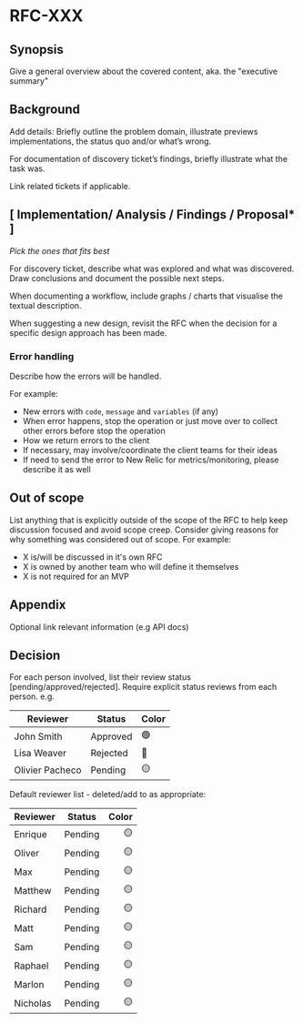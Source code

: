 # RFC-XXX

## Synopsis

Give a general overview about the covered content, aka. the "executive summary"

## Background

Add details: Briefly outline the problem domain, illustrate previews implementations, the status quo and/or what’s wrong.

For documentation of discovery ticket’s findings, briefly illustrate what the task was.

Link related tickets if applicable.

## [ Implementation/ Analysis / Findings / Proposal* ]

*Pick the ones that fits best*

For discovery ticket, describe what was explored and what was discovered. Draw conclusions and document the possible next steps.

When documenting a workflow, include graphs / charts that visualise the textual description.

When suggesting a new design, revisit the RFC when the decision for a specific design approach has been made.

### Error handling

Describe how the errors will be handled.

For example:

* New errors with `code`, `message` and `variables` (if any)
* When error happens, stop the operation or just move over to collect other errors before stop the operation
* How we return errors to the client
* If necessary, may involve/coordinate the client teams for their ideas
* If need to send the error to New Relic for metrics/monitoring, please describe it as well

## Out of scope

List anything that is explicitly outside of the scope of the RFC to help keep discussion focused and avoid scope creep.
Consider giving reasons for why something was considered out of scope. For example:

* X is/will be discussed in it's own RFC
* X is owned by another team who will define it themselves
* X is not required for an MVP

## Appendix

Optional link relevant information  (e.g API docs)

## Decision

For each person involved, list their review status [pending/approved/rejected]. Require explicit status reviews from each person.
e.g.

|     Reviewer     |  Status  | Color |
|------------------|----------|-------|
| John Smith       | Approved |   🟢  |
| Lisa Weaver      | Rejected |   🔴  |
| Olivier Pacheco  | Pending  |   🟡  |

Default reviewer list - deleted/add to as appropriate:

|     Reviewer     |  Status  | Color  |
|------------------|----------|-------:|
| Enrique          | Pending  |   🟡   |
| Oliver           | Pending  |   🟡   |
| Max              | Pending  |   🟡
| Matthew          | Pending  |   🟡   |
| Richard          | Pending  |   🟡   |
| Matt             | Pending  |   🟡   |
| Sam              | Pending  |   🟡   |
| Raphael          | Pending  |   🟡   |
| Marlon           | Pending  |   🟡   |
| Nicholas         | Pending  |   🟡   |
